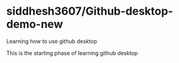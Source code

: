 # siddhesh3607/Github-desktop-demo-new
 Learning how to use github desktop

This is the starting phase of learning github desktop